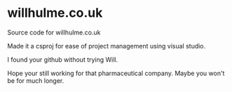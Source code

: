 # willhulme.co.uk
Source code for willhulme.co.uk

Made it a csproj for ease of project management using visual studio.


I found your github without trying Will.

Hope your still working for that pharmaceutical company. Maybe you won't be for much longer.
